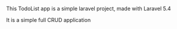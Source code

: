 This TodoList app is a simple laravel project, made with Laravel 5.4

It is a simple full CRUD application
